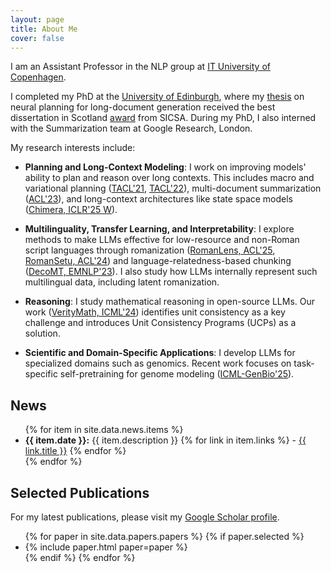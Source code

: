 ```yaml
---
layout: page
title: About Me
cover: false
---
```


I am an Assistant Professor in the NLP group at [IT University of Copenhagen](https://en.itu.dk/).

I completed my PhD at the [University of Edinburgh](https://www.ed.ac.uk/), where my [thesis](https://ratishsp.github.io/assets/pdf/inf_phd_thesis.pdf) on neural planning for long-document generation received the best dissertation in Scotland [award](https://www.sicsa.ac.uk/news/sicsa-conference-2022/) from SICSA. During my PhD, I also interned with the Summarization team at Google Research, London.

My research interests include:

- **Planning and Long-Context Modeling**: I work on improving models' ability to plan and reason over long contexts. This includes macro and variational planning ([TACL'21](https://doi.org/10.1162/tacl_a_00381), [TACL'22](https://doi.org/10.1162/tacl_a_00484)), multi-document summarization ([ACL'23](https://aclanthology.org/2023.acl-short.13)), and long-context architectures like state space models ([Chimera, ICLR'25 W](https://openreview.net/forum?id=uneMbnwmW8)).

- **Multilinguality, Transfer Learning, and Interpretability**: I explore methods to make LLMs effective for low-resource and non-Roman script languages through romanization ([RomanLens, ACL'25](https://arxiv.org/abs/2502.07424), [RomanSetu, ACL'24](https://aclanthology.org/2024.acl-long.833/)) and language-relatedness-based chunking ([DecoMT, EMNLP'23](https://aclanthology.org/2023.emnlp-main.279/)). I also study how LLMs internally represent such multilingual data, including latent romanization.

- **Reasoning**: I study mathematical reasoning in open-source LLMs. Our work ([VerityMath, ICML'24](https://arxiv.org/abs/2311.07172)) identifies unit consistency as a key challenge and introduces Unit Consistency Programs (UCPs) as a solution.

- **Scientific and Domain-Specific Applications**: I develop LLMs for specialized domains such as genomics. Recent work focuses on task-specific self-pretraining for genome modeling ([ICML-GenBio'25](https://arxiv.org/abs/2506.17766)).

## News

<ul>
{% for item in site.data.news.items %}
  <li>
    <strong>{{ item.date }}:</strong> {{ item.description }}
    {% for link in item.links %}
      - <a href="{{ link.url }}">{{ link.title }}</a>
    {% endfor %}
  </li>
{% endfor %}
</ul>

## Selected Publications

For my latest publications, please visit my [Google Scholar profile](https://scholar.google.co.in/citations?hl=en&user=FrB_UMIAAAAJ&view_op=list_works&sortby=pubdate).

<ul>
{% for paper in site.data.papers.papers %}
  {% if paper.selected %}
  <li>
  {% include paper.html paper=paper %}
  </li>
  {% endif %}
{% endfor %}
</ul>
